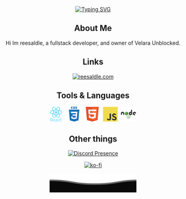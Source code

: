 <div align="center">

[![Typing SVG](https://readme-typing-svg.demolab.com?font=Ubuntu+Mono&pause=1000&color=FF3030&center=true&vCenter=true&width=435&lines=+++++++++++++++++Hey+I'm+reesaldle;I+own+Velara+unblocked;And+many+other+projects)](https://git.io/typing-svg)

## About Me
Hi Im reesaldle, a fullstack developer, and owner of Velara Unblocked.

## Links
[![reesaldle.com](https://img.shields.io/badge/my_portfolio-000?style=for-the-badge&logo=ko-fi&logoColor=white)](https://reesaldle.com/)

## Tools & Languages
<div>
  <img src="https://github.com/devicons/devicon/blob/master/icons/react/react-original-wordmark.svg" title="React" alt="React" width="40" height="40"/>&nbsp;
  <img src="https://github.com/devicons/devicon/blob/master/icons/css3/css3-plain-wordmark.svg"  title="CSS3" alt="CSS" width="40" height="40"/>&nbsp;
  <img src="https://github.com/devicons/devicon/blob/master/icons/html5/html5-original.svg" title="HTML5" alt="HTML" width="40" height="40"/>&nbsp;
  <img src="https://github.com/devicons/devicon/blob/master/icons/javascript/javascript-original.svg" title="JavaScript" alt="JavaScript" width="40" height="40"/>&nbsp;
  <img src="https://github.com/devicons/devicon/blob/master/icons/nodejs/nodejs-original-wordmark.svg" title="NodeJS" alt="NodeJS" width="40" height="40"/>&nbsp;
</div>

## Other things
[![Discord Presence](https://lanyard.cnrad.dev/api/1266516565780856903)](https://discord.com/users/1266516565780856903)

[![ko-fi](https://ko-fi.com/img/githubbutton_sm.svg)](https://ko-fi.com/U7U6Z3TZX)

![Bottom down](https://github.com/reesaldle-dev/reesaldle-dev/raw/main/Bottom_down.svg)

</div>
